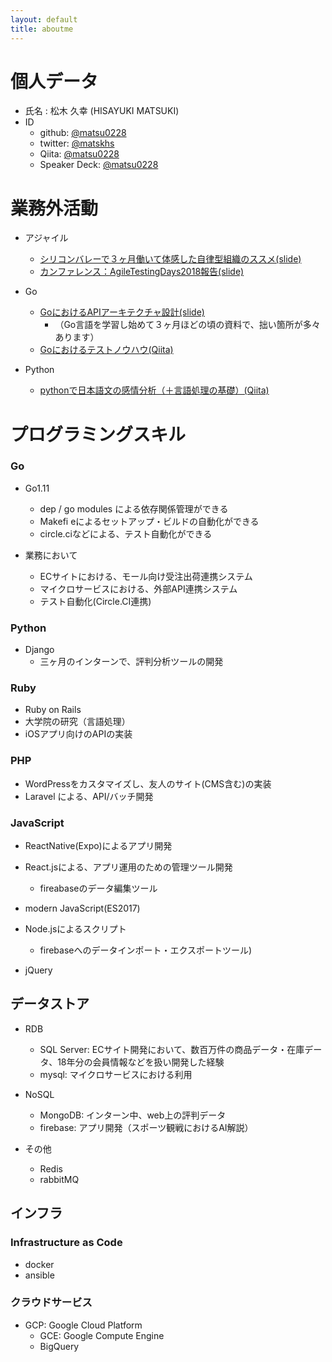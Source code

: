 ```yaml
---
layout: default
title: aboutme
---
```



# 個人データ

* 氏名 : 松木 久幸 (HISAYUKI MATSUKI)
* ID
  * github: [@matsu0228](https://github.com/matsu0228)
  * twitter: [@matskhs](https://twitter.com/mtskhs)
  * Qiita: [@matsu0228](https://qiita.com/matsu0228)
  * Speaker Deck: [@matsu0228](https://speakerdeck.com/matsu0228/)


# 業務外活動

* アジャイル
  * [シリコンバレーで３ヶ月働いて体感した自律型組織のススメ(slide)](https://speakerdeck.com/matsu0228/organizationtheory-of-engineering)
  * [カンファレンス：AgileTestingDays2018報告(slide)](https://speakerdeck.com/matsu0228/report-of-agiletestingdays2018)

* Go
  * [GoにおけるAPIアーキテクチャ設計(slide)](https://speakerdeck.com/matsu0228/architecture-of-api-server-with-goliaang)
    * （Go言語を学習し始めて３ヶ月ほどの頃の資料で、拙い箇所が多々あります）
  * [Goにおけるテストノウハウ(Qiita)](https://qiita.com/matsu0228/items/c9f69b036f0ab47b617e)

* Python
  * [pythonで日本語文の感情分析（＋言語処理の基礎）(Qiita)](https://qiita.com/matsu0228/items/0323f299d03f5b07efdc)



# プログラミングスキル

### Go

* Go1.11
  * dep / go modules による依存関係管理ができる
  * Makefi eによるセットアップ・ビルドの自動化ができる
  * circle.ciなどによる、テスト自動化ができる

* 業務において
  * ECサイトにおける、モール向け受注出荷連携システム
  * マイクロサービスにおける、外部API連携システム
  * テスト自動化(Circle.CI連携)


### Python

* Django
  * 三ヶ月のインターンで、評判分析ツールの開発

### Ruby

* Ruby on Rails
* 大学院の研究（言語処理）
* iOSアプリ向けのAPIの実装


### PHP

* WordPressをカスタマイズし、友人のサイト(CMS含む)の実装
* Laravel による、API/バッチ開発


### JavaScript

* ReactNative(Expo)によるアプリ開発

* React.jsによる、アプリ運用のための管理ツール開発
  * fireabaseのデータ編集ツール

* modern JavaScript(ES2017)

* Node.jsによるスクリプト
  * firebaseへのデータインポート・エクスポートツール)

* jQuery




## データストア

* RDB
  * SQL Server: ECサイト開発において、数百万件の商品データ・在庫データ、18年分の会員情報などを扱い開発した経験
  * mysql: マイクロサービスにおける利用

* NoSQL
  * MongoDB: インターン中、web上の評判データ
  * firebase: アプリ開発（スポーツ観戦におけるAI解説）

* その他
  * Redis
  * rabbitMQ

## インフラ

### Infrastructure as Code

* docker
* ansible

### クラウドサービス

* GCP: Google Cloud Platform
  * GCE: Google Compute Engine
  * BigQuery

